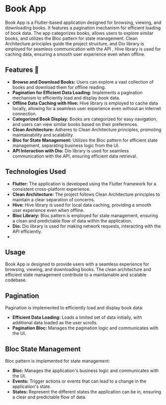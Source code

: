 # Book App

Book App is a Flutter-based application designed for browsing, viewing, and downloading books. It features a pagination mechanism for efficient loading of book data. The app categorizes books, allows users to explore similar books, and utilizes the Bloc pattern for state management. Clean Architecture principles guide the project structure, and Dio library is employed for seamless communication with the API , Hive library is used for caching data, ensuring a smooth user experience even when offline.

## Features 🎯

- **Browse and Download Books:** Users can explore a vast collection of books and download them for offline reading.
- **Pagination for Efficient Data Loading:** Implements a pagination mechanism to efficiently load and display book data.
- **Offline Data Caching with Hive:** Hive library is employed to cache data locally, allowing for a seamless user experience even without an internet connection.
- **Categorized Book Display:** Books are categorized for easy navigation, and users can view similar books based on their preferences.
- **Clean Architecture:** Adheres to Clean Architecture principles, promoting maintainability and scalability.
- **Bloc for State Management:** Utilizes the Bloc pattern for efficient state management, separating business logic from the UI.
- **API Interaction with Dio:** Dio library is used for seamless communication with the API, ensuring efficient data retrieval.

## Technologies Used

- **Flutter:** The application is developed using the Flutter framework for a consistent cross-platform experience.
- **Clean Architecture:** The project follows Clean Architecture principles to maintain a clear separation of concerns.
- **Hive:** Hive library is used for local data caching, providing a smooth user experience even when offline.
- **Bloc Library:** Bloc pattern is employed for state management, ensuring a clean and predictable flow of data within the application.
- **Dio:** Dio library is used for making network requests, interacting with the API efficiently.
- 
## Usage

Book App is designed to provide users with a seamless experience for browsing, viewing, and downloading books. The clean architecture and efficient state management contribute to a maintainable and scalable codebase.

## Pagination

Pagination is implemented to efficiently load and display book data:

- **Efficient Data Loading:** Loads a limited set of data initially, with additional data loaded as the user scrolls.
- **Pagination Bloc:** Manages the pagination logic and communicates with the UI.

## Bloc State Management

Bloc pattern is implemented for state management:

- **Bloc:** Manages the application's business logic and communicates with the UI.
- **Events:** Trigger actions or events that can lead to a change in the application's state.
- **States:** Represent the different states the application can be in, ensuring a clear and predictable flow of data.

